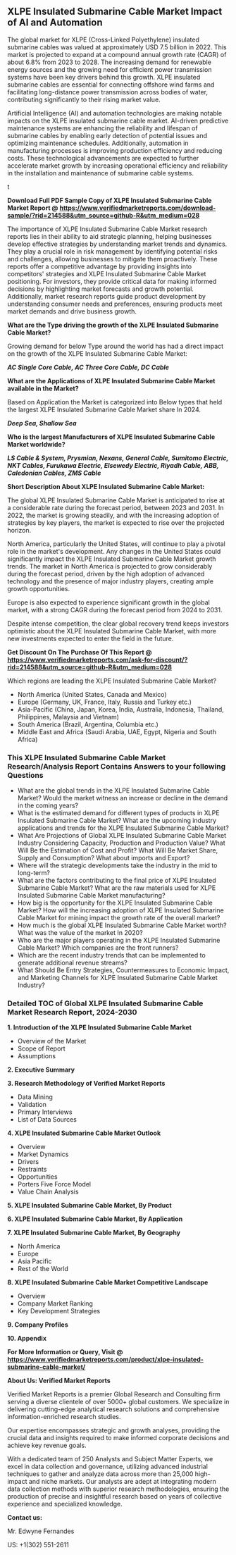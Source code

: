 <h2>XLPE Insulated Submarine Cable Market Impact of AI and Automation</h2><p>The global market for XLPE (Cross-Linked Polyethylene) insulated submarine cables was valued at approximately USD 7.5 billion in 2022. This market is projected to expand at a compound annual growth rate (CAGR) of about 6.8% from 2023 to 2028. The increasing demand for renewable energy sources and the growing need for efficient power transmission systems have been key drivers behind this growth. XLPE insulated submarine cables are essential for connecting offshore wind farms and facilitating long-distance power transmission across bodies of water, contributing significantly to their rising market value.</p><p>Artificial Intelligence (AI) and automation technologies are making notable impacts on the XLPE insulated submarine cable market. AI-driven predictive maintenance systems are enhancing the reliability and lifespan of submarine cables by enabling early detection of potential issues and optimizing maintenance schedules. Additionally, automation in manufacturing processes is improving production efficiency and reducing costs. These technological advancements are expected to further accelerate market growth by increasing operational efficiency and reliability in the installation and maintenance of submarine cable systems.</p>t</p><p id="" class=""><strong>Download Full PDF Sample Copy of XLPE Insulated Submarine Cable Market Report @ <a href="https://www.verifiedmarketreports.com/download-sample/?rid=214588&utm_source=github-R&utm_medium=028" target="_blank">https://www.verifiedmarketreports.com/download-sample/?rid=214588&utm_source=github-R&utm_medium=028</a></strong></p><p>The importance of&nbsp;XLPE Insulated Submarine Cable Market research reports lies in their ability to aid strategic planning, helping businesses develop effective strategies by understanding market trends and dynamics. They play a crucial role in risk management by identifying potential risks and challenges, allowing businesses to mitigate them proactively. These reports offer a competitive advantage by providing insights into competitors' strategies and XLPE Insulated Submarine Cable Market positioning. For investors, they provide critical data for making informed decisions by highlighting market forecasts and growth potential. Additionally, market research reports guide product development by understanding consumer needs and preferences, ensuring products meet market demands and drive business growth.</p><p><strong>What are the&nbsp;Type driving the growth of the XLPE Insulated Submarine Cable Market?</strong></p><p id="" class="">Growing demand for below Type around the world has had a direct impact on the growth of the XLPE Insulated Submarine Cable Market:</p><em><strong>AC Single Core Cable, AC Three Core Cable, DC Cable</strong></em></p><strong>What are the&nbsp;Applications&nbsp;of XLPE Insulated Submarine Cable Market available in the Market?</strong></p><p id="" class="">Based on Application the Market is categorized into Below types that held the largest XLPE Insulated Submarine Cable Market share In 2024.</p><em><strong>Deep Sea, Shallow Sea</strong></em></p><strong>Who is the largest Manufacturers of XLPE Insulated Submarine Cable Market worldwide?</strong></p><p><em><strong>LS Cable & System, Prysmian, Nexans, General Cable, Sumitomo Electric, NKT Cables, Furukawa Electric, Elsewedy Electric, Riyadh Cable, ABB, Caledonian Cables, ZMS Cable</strong></em></p><p id="" class=""><strong>Short Description About XLPE Insulated Submarine Cable Market:</strong></p><p>The global XLPE Insulated Submarine Cable Market is anticipated to rise at a considerable rate during the forecast period, between 2023 and 2031. In 2022, the market is growing steadily, and with the increasing adoption of strategies by key players, the market is expected to rise over the projected horizon.</p><p>North America, particularly the United States, will continue to play a pivotal role in the market's development. Any changes in the United States could significantly impact the XLPE Insulated Submarine Cable Market growth trends. The market in North America is projected to grow considerably during the forecast period, driven by the high adoption of advanced technology and the presence of major industry players, creating ample growth opportunities.</p><p>Europe is also expected to experience significant growth in the global market, with a strong CAGR during the forecast period from 2024 to 2031.</p><p>Despite intense competition, the clear global recovery trend keeps investors optimistic about the XLPE Insulated Submarine Cable Market, with more new investments expected to enter the field in the future.</p><p id="" class=""><strong>Get Discount On The Purchase Of This Report @ <a href="https://www.verifiedmarketreports.com/ask-for-discount/?rid=214588&utm_source=github-R&utm_medium=028" target="_blank">https://www.verifiedmarketreports.com/ask-for-discount/?rid=214588&utm_source=github-R&utm_medium=028</a></strong></p>Which regions are leading the XLPE Insulated Submarine Cable Market?</p><ul><li>North America (United States, Canada and Mexico)</li><li>Europe (Germany, UK, France, Italy, Russia and Turkey etc.)</li><li>Asia-Pacific (China, Japan, Korea, India, Australia, Indonesia, Thailand, Philippines, Malaysia and Vietnam)</li><li>South America (Brazil, Argentina, Columbia etc.)</li><li>Middle East and Africa (Saudi Arabia, UAE, Egypt, Nigeria and South Africa)</li></ul><h3 id="" class="">This XLPE Insulated Submarine Cable Market Research/Analysis Report Contains Answers to your following Questions</h3><ul><li>What are the global trends in the XLPE Insulated Submarine Cable Market? Would the market witness an increase or decline in the demand in the coming years?</li><li>What is the estimated demand for different types of products in XLPE Insulated Submarine Cable Market? What are the upcoming industry applications and trends for the XLPE Insulated Submarine Cable Market?</li><li>What Are Projections of Global XLPE Insulated Submarine Cable Market Industry Considering Capacity, Production and Production Value? What Will Be the Estimation of Cost and Profit? What Will Be Market Share, Supply and Consumption? What about imports and Export?</li><li>Where will the strategic developments take the industry in the mid to long-term?</li><li>What are the factors contributing to the final price of XLPE Insulated Submarine Cable Market? What are the raw materials used for XLPE Insulated Submarine Cable Market manufacturing?</li><li>How big is the opportunity for the XLPE Insulated Submarine Cable Market? How will the increasing adoption of XLPE Insulated Submarine Cable Market for mining impact the growth rate of the overall market?</li><li>How much is the global XLPE Insulated Submarine Cable Market worth? What was the value of the market In 2020?</li><li>Who are the major players operating in the XLPE Insulated Submarine Cable Market? Which companies are the front runners?</li><li>Which are the recent industry trends that can be implemented to generate additional revenue streams?</li><li>What Should Be Entry Strategies, Countermeasures to Economic Impact, and Marketing Channels for XLPE Insulated Submarine Cable Market Industry?</li></ul><h3 id="" class="">Detailed TOC of Global XLPE Insulated Submarine Cable Market Research Report, 2024-2030</h3><p id="" class=""><strong>1. Introduction of the XLPE Insulated Submarine Cable Market</strong></p><ul><li>Overview of the Market</li><li>Scope of Report</li><li>Assumptions</li></ul><p id="" class=""><strong>2. Executive Summary</strong></p><p id="" class=""><strong>3. Research Methodology of Verified Market Reports</strong></p><ul><li>Data Mining</li><li>Validation</li><li>Primary Interviews</li><li>List of Data Sources</li></ul><p id="" class=""><strong>4. XLPE Insulated Submarine Cable Market Outlook</strong></p><ul><li>Overview</li><li>Market Dynamics</li><li>Drivers</li><li>Restraints</li><li>Opportunities</li><li>Porters Five Force Model</li><li>Value Chain Analysis</li></ul><p id="" class=""><strong>5. XLPE Insulated Submarine Cable Market, By Product</strong></p><p id="" class=""><strong>6. XLPE Insulated Submarine Cable Market, By Application</strong></p><p id="" class=""><strong>7. XLPE Insulated Submarine Cable Market, By Geography</strong></p><ul><li>North America</li><li>Europe</li><li>Asia Pacific</li><li>Rest of the World</li></ul><p id="" class=""><strong>8. XLPE Insulated Submarine Cable Market Competitive Landscape</strong></p><ul><li>Overview</li><li>Company Market Ranking</li><li>Key Development Strategies</li></ul><p id="" class=""><strong>9. Company Profiles</strong></p><p id="" class=""><strong>10. Appendix</strong></p><p id="" class=""><strong>For More Information or Query, Visit @ <a href="https://www.verifiedmarketreports.com/product/xlpe-insulated-submarine-cable-market/" target="_blank">https://www.verifiedmarketreports.com/product/xlpe-insulated-submarine-cable-market/</a></strong></p><p id="" class=""><strong>About Us: Verified Market Reports</strong></p><p id="" class="">Verified Market Reports is a premier Global Research and Consulting firm serving a diverse clientele of over 5000+ global customers. We specialize in delivering cutting-edge analytical research solutions and comprehensive information-enriched research studies.</p><p id="" class="">Our expertise encompasses strategic and growth analyses, providing the crucial data and insights required to make informed corporate decisions and achieve key revenue goals.</p><p id="" class="">With a dedicated team of 250 Analysts and Subject Matter Experts, we excel in data collection and governance, utilizing advanced industrial techniques to gather and analyze data across more than 25,000 high-impact and niche markets. Our analysts are adept at integrating modern data collection methods with superior research methodologies, ensuring the production of precise and insightful research based on years of collective experience and specialized knowledge.</p><p id="" class=""><strong>Contact us:</strong></p><p id="" class="">Mr. Edwyne Fernandes</p><p id="" class="">US: +1(302) 551-2611</p>